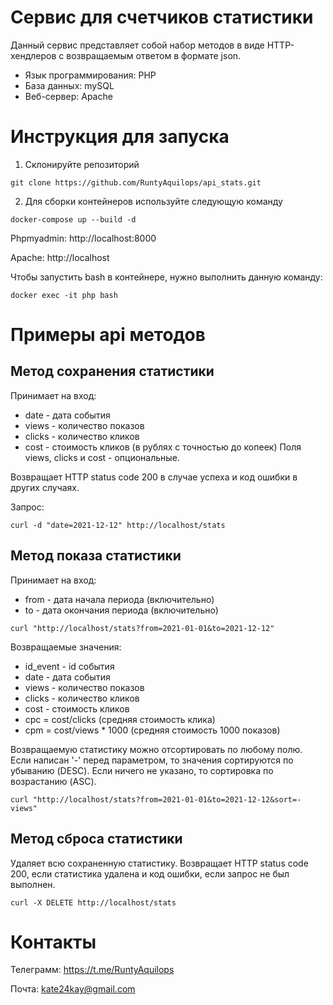 # Сервис для счетчиков статистики
Данный сервис представляет собой набор методов в виде HTTP-хендлеров с возвращаемым ответом в формате json. 
* Язык программирования: PHP
* База данных: mySQL
* Веб-сервер: Apache

# Инструкция для запуска
1. Склонируйте репозиторий
```
git clone https://github.com/RuntyAquilops/api_stats.git
```
2. Для сборки контейнеров используйте следующую команду
```
docker-compose up --build -d
```
Phpmyadmin: http://localhost:8000

Apache: http://localhost

Чтобы запустить bash в контейнере, нужно выполнить данную команду:
```
docker exec -it php bash
```
# Примеры api методов
## Метод сохранения статистики
Принимает на вход:

* date - дата события
* views - количество показов
* clicks - количество кликов
* cost - стоимость кликов (в рублях с точностью до копеек)
Поля views, clicks и cost - опциональные.

Возвращает HTTP status code 200 в случае успеха и код ошибки в других случаях.

Запрос:
```
curl -d "date=2021-12-12" http://localhost/stats
```
## Метод показа статистики
Принимает на вход:
* from - дата начала периода (включительно)
* to - дата окончания периода (включительно)
```
curl "http://localhost/stats?from=2021-01-01&to=2021-12-12"
```
Возвращаемые значения:
* id_event - id события
* date - дата события
* views - количество показов
* clicks - количество кликов
* cost - стоимость кликов
* cpc = cost/clicks (средняя стоимость клика)
* cpm = cost/views * 1000 (средняя стоимость 1000 показов)

Возвращаемую статистику можно отсортировать по любому полю. Если написан '-' перед параметром, то значения сортируются по убыванию (DESC). Если ничего не указано, то сортировка по возрастанию (ASC).
```
curl "http://localhost/stats?from=2021-01-01&to=2021-12-12&sort=-views"
```
## Метод сброса статистики
Удаляет всю сохраненную статистику. Возвращает HTTP status code 200, если статистика удалена и код ошибки, если запрос не был выполнен.

```
curl -X DELETE http://localhost/stats
```
# Контакты
Телеграмм: https://t.me/RuntyAquilops

Почта: kate24kay@gmail.com
